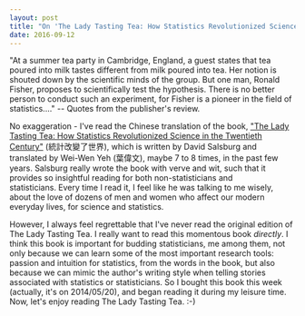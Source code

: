 ```yaml
---
layout: post
title: "On 'The Lady Tasting Tea: How Statistics Revolutionized Science in the Twentieth Century'"
date: 2016-09-12
---
```


"At a summer tea party in Cambridge, England, a guest states that tea poured into milk tastes different from milk poured into tea. Her notion is shouted down by the scientific minds of the group. But one man, Ronald Fisher, proposes to scientifically test the hypothesis. There is no better person to conduct such an experiment, for Fisher is a pioneer in the field of statistics...." -- Quotes from the publisher's review.

No exaggeration - I've read the Chinese translation of the book, ["The Lady Tasting Tea: How Statistics Revolutionized Science in the Twentieth Century"](http://www.amazon.com/The-Lady-Tasting-Tea-Revolutionized/dp/0805071342) (統計改變了世界), which is written by David Salsburg and translated by Wei-Wen Yeh (葉偉文), maybe 7 to 8 times, in the past few years. Salsburg really wrote the book with verve and wit, such that it provides so insightful reading for both non-statisticians and statisticians. Every time I read it, I feel like he was talking to me wisely, about the love of dozens of men and women who affect our modern everyday lives, for science and statistics.

However, I always feel regrettable that I've never read the original edition of The Lady Tasting Tea. I really want to read this momentous book *directly*. I think this book is important for budding statisticians, me among them, not only because we can learn some of the most important research tools: passion and intuition for statistics, from the words in the book, but also because we can mimic the author's writing style when telling stories associated with statistics or statisticians. So I bought this book this week (actually, it's on 2014/05/20), and began reading it during my leisure time. Now, let's enjoy reading The Lady Tasting Tea. :-)

